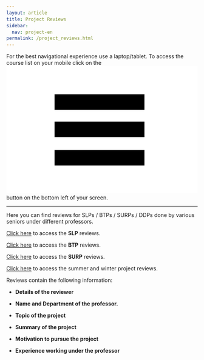 ```yaml
---
layout: article
title: Project Reviews
sidebar:
  nav: project-en
permalink: /project_reviews.html
---
```


For the best navigational experience use a laptop/tablet. To access the course list on your mobile click on the <img class="image image--xs" src="threelines.png"/> button on the bottom left of your screen.

---


Here you can find reviews for SLPs / BTPs / SURPs / DDPs done by various seniors under different professors.

[Click here](\project_reviews/slp/structures/haldar) to access the **SLP** reviews.

[Click here](/project_reviews/btp/structures/gogu.html) to access the **BTP** reviews.

<!-- [Click here] to access the **DDP** reviews. -->

[Click here](\project_reviews/surp/controls/debashish) to access the **SURP** reviews.

[Click here](\project_reviews/other/controls/maity) to access the summer and winter project reviews.


Reviews contain the following information:

- **Details of the reviewer**

- **Name and Department of the professor.**

- **Topic of the project**

- **Summary of the project**

- **Motivation to pursue the project**

- **Experience working under the professor**

